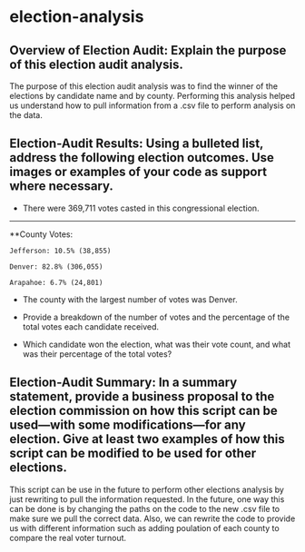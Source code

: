 # election-analysis

## Overview of Election Audit: Explain the purpose of this election audit analysis.
The purpose of this election audit analysis was to find the winner of the elections by candidate name and by county. Performing this analysis helped us understand how to pull information from a .csv file to perform analysis on the data.

## Election-Audit Results: Using a bulleted list, address the following election outcomes. Use images or examples of your code as support where necessary.

* There were 369,711 votes casted in this congressional election.
---

**County Votes:

    Jefferson: 10.5% (38,855)

    Denver: 82.8% (306,055)

    Arapahoe: 6.7% (24,801)

* The county with the largest number of votes was Denver.

* Provide a breakdown of the number of votes and the percentage of the total votes each candidate received.


* Which candidate won the election, what was their vote count, and what was their percentage of the total votes?

## Election-Audit Summary: In a summary statement, provide a business proposal to the election commission on how this script can be used—with some modifications—for any election. Give at least two examples of how this script can be modified to be used for other elections.
This script can be use in the future to perform other elections analysis by just rewriting to pull the information requested. In the future, one way this can be done is by changing the paths on the code to the new .csv file to make sure we pull the correct data. Also, we can rewrite the code to provide us with different information such as adding poulation of each county to compare the real voter turnout. 
